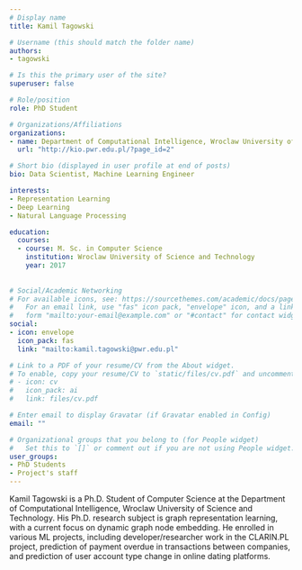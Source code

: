 ```yaml
---
# Display name
title: Kamil Tagowski

# Username (this should match the folder name)
authors:
- tagowski

# Is this the primary user of the site?
superuser: false

# Role/position
role: PhD Student

# Organizations/Affiliations
organizations:
- name: Department of Computational Intelligence, Wroclaw University of Science and Technology
  url: "http://kio.pwr.edu.pl/?page_id=2"

# Short bio (displayed in user profile at end of posts)
bio: Data Scientist, Machine Learning Engineer

interests:
- Representation Learning
- Deep Learning
- Natural Language Processing

education:
  courses:
  - course: M. Sc. in Computer Science
    institution: Wroclaw University of Science and Technology
    year: 2017
    
    
# Social/Academic Networking
# For available icons, see: https://sourcethemes.com/academic/docs/page-builder/#icons
#   For an email link, use "fas" icon pack, "envelope" icon, and a link in the
#   form "mailto:your-email@example.com" or "#contact" for contact widget.
social:
- icon: envelope
  icon_pack: fas
  link: "mailto:kamil.tagowski@pwr.edu.pl"

# Link to a PDF of your resume/CV from the About widget.
# To enable, copy your resume/CV to `static/files/cv.pdf` and uncomment the lines below.
# - icon: cv
#   icon_pack: ai
#   link: files/cv.pdf

# Enter email to display Gravatar (if Gravatar enabled in Config)
email: ""

# Organizational groups that you belong to (for People widget)
#   Set this to `[]` or comment out if you are not using People widget.
user_groups:
- PhD Students
- Project's staff
---
```

Kamil Tagowski is a Ph.D. Student of Computer Science at the Department of Computational Intelligence, Wroclaw University of Science and Technology. His Ph.D. research subject is graph representation learning, with a current focus on dynamic graph node embedding. He enrolled in various ML projects, including developer/researcher work in the CLARIN.PL project, prediction of payment overdue in transactions between companies, and prediction of user account type change in online dating platforms.